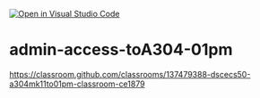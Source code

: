 [![Open in Visual Studio Code](https://classroom.github.com/assets/open-in-vscode-718a45dd9cf7e7f842a935f5ebbe5719a5e09af4491e668f4dbf3b35d5cca122.svg)](https://classroom.github.com/online_ide?assignment_repo_id=11377411&assignment_repo_type=AssignmentRepo)
# admin-access-toA304-01pm
https://classroom.github.com/classrooms/137479388-dscecs50-a304mk11to01pm-classroom-ce1879
